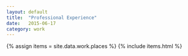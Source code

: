 ```yaml
---
layout: default
title:  "Professional Experience"
date:   2015-06-17
category: work
---
```


{% assign items = site.data.work.places %}
{% include items.html %}
